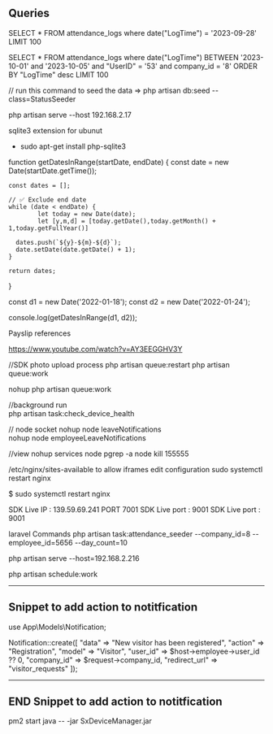 ## Queries

SELECT \* FROM attendance_logs where date("LogTime") = '2023-09-28' LIMIT 100

SELECT \* FROM attendance_logs where date("LogTime")
BETWEEN '2023-10-01' and '2023-10-05' and "UserID" = '53' and company_id = '8' ORDER BY "LogTime" desc LIMIT 100

// run this command to seed the data => php artisan db:seed --class=StatusSeeder

php artisan serve --host 192.168.2.17

sqlite3 extension for ubunut

-   sudo apt-get install php-sqlite3

function getDatesInRange(startDate, endDate) {
const date = new Date(startDate.getTime());

    const dates = [];

    // ✅ Exclude end date
    while (date < endDate) {
            let today = new Date(date);
            let [y,m,d] = [today.getDate(),today.getMonth() + 1,today.getFullYear()]

      dates.push(`${y}-${m}-${d}`);
      date.setDate(date.getDate() + 1);
    }

    return dates;

}

const d1 = new Date('2022-01-18');
const d2 = new Date('2022-01-24');

console.log(getDatesInRange(d1, d2));

Payslip references

https://www.youtube.com/watch?v=AY3EEGGHV3Y

//SDK photo upload process
php artisan queue:restart
php artisan queue:work

nohup php artisan queue:work

//background run  
 php artisan task:check_device_health

// node socket
nohup node leaveNotifications  
 nohup node employeeLeaveNotifications

//view nohup services node
pgrep -a node
kill 155555

/etc/nginx/sites-available to allow iframes edit configuration
sudo systemctl restart nginx

$ sudo systemctl restart nginx

SDK Live IP : 139.59.69.241
               PORT 7001
SDK Live port : 9001
SDK Live port : 9001

laravel Commands
php artisan task:attendance_seeder --company_id=8 --employee_id=5656 --day_count=10

php artisan serve --host=192.168.2.216

php artisan schedule:work



------------------------------------------
Snippet to add action to notitfication
------------------------------------------

use App\Models\Notification;

Notification::create([
"data" => "New visitor has been registered",
"action" => "Registration",
"model" => "Visitor",
"user_id" => $host->employee->user_id ?? 0,
"company_id" => $request->company_id,
"redirect_url" => "visitor_requests"
]);

------------------------------------------
END Snippet to add action to notitfication 
------------------------------------------

pm2 start java --  -jar  SxDeviceManager.jar
